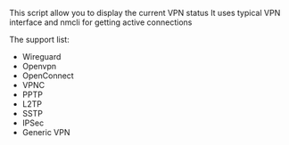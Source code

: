
This script allow you to display the current VPN status
It uses typical VPN interface and nmcli for getting active connections

The support list:

- Wireguard
- Openvpn 
- OpenConnect
- VPNC
- PPTP
- L2TP
- SSTP
- IPSec 
- Generic VPN

